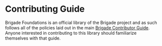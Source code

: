 # Contributing Guide

Brigade Foundations is an official library of the Brigade project and as
such follows all of the policies laid out in the main
[Brigade Contributor Guide](https://docs.brigade.sh/topics/contributor-guide/).
Anyone interested in contributing to this library should familiarize themselves
with that guide.
